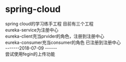 # spring-cloud
spring cloud的学习练手工程
目前有三个工程  
eureka-service为注册中心  
eureka-client充当prvider的角色，注册到注册中心  
eureka-consumer充当consumer的角色 已注册到注册中心     
-------2018-07-09 ------  
尝试使用fegin的上传功能

